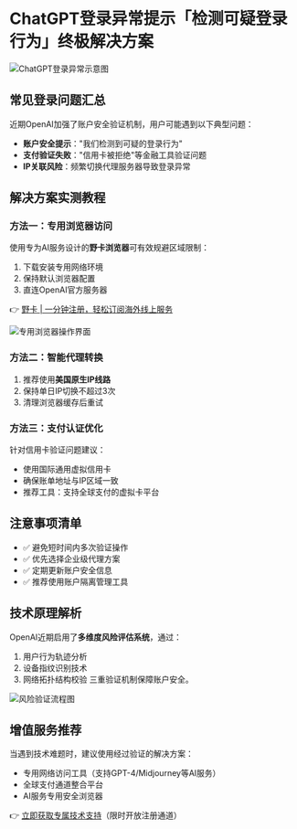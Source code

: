 # ChatGPT登录异常提示「检测可疑登录行为」终极解决方案

![ChatGPT登录异常示意图](https://bbtdd.com/wp-content/uploads/img/27212216456.webp)

## 常见登录问题汇总
近期OpenAI加强了账户安全验证机制，用户可能遇到以下典型问题：
- **账户安全提示**："我们检测到可疑的登录行为"
- **支付验证失败**："信用卡被拒绝"等金融工具验证问题
- **IP关联风险**：频繁切换代理服务器导致登录异常

## 解决方案实测教程

### 方法一：专用浏览器访问
使用专为AI服务设计的**野卡浏览器**可有效规避区域限制：
1. 下载安装专用网络环境
2. 保持默认浏览器配置
3. 直连OpenAI官方服务器

👉 [野卡 | 一分钟注册，轻松订阅海外线上服务](https://bbtdd.com/yeka)

![专用浏览器操作界面](https://bbtdd.com/wp-content/uploads/img/4509333888452673.webp)

### 方法二：智能代理转换
1. 推荐使用**美国原生IP线路**
2. 保持单日IP切换不超过3次
3. 清理浏览器缓存后重试

### 方法三：支付认证优化
针对信用卡验证问题建议：
- 使用国际通用虚拟信用卡
- 确保账单地址与IP区域一致
- 推荐工具：支持全球支付的虚拟卡平台

## 注意事项清单
- ✅ 避免短时间内多次验证操作
- ✅ 优先选择企业级代理方案
- ✅ 定期更新账户安全信息
- ✅ 推荐使用账户隔离管理工具

## 技术原理解析
OpenAI近期启用了**多维度风险评估系统**，通过：
1. 用户行为轨迹分析
2. 设备指纹识别技术
3. 网络拓扑结构校验
三重验证机制保障账户安全。

![风险验证流程图](https://bbtdd.com/wp-content/uploads/img/886886967241.webp)

## 增值服务推荐
当遇到技术难题时，建议使用经过验证的解决方案：
- 专用网络访问工具（支持GPT-4/Midjourney等AI服务）
- 全球支付通道整合平台
- AI服务专用安全浏览器

👉 [立即获取专属技术支持](https://bbtdd.com/yeka)（限时开放注册通道）